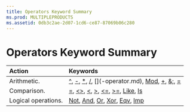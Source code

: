 ```yaml
---
title: Operators Keyword Summary
ms.prod: MULTIPLEPRODUCTS
ms.assetid: 0db3c2ae-2d07-1cd6-ce87-87069b06c280
---
```



# Operators Keyword Summary


|**Action**|**Keywords**|
|:-----|:-----|
|Arithmetic.|[^](-carrot-operator.md), [-](-operator.md), [*](-operator.md), [/](-operator.md), [\](-operator.md), [Mod](mod-operator.md), [+](-plus-operator.md), [&;](-operator.md), [=](-equals-operator.md)|
|Comparison.|[=](comparison-operators.md), [<>](comparison-operators.md), [<](comparison-operators.md), [>](comparison-operators.md), [<=](comparison-operators.md), [>=](comparison-operators.md), [Like](like-operator.md), [Is](is-operator.md)|
|Logical operations.|[Not](not-operator.md), [And](and-operator.md), [Or](or-operator.md), [Xor](xor-operator.md), [Eqv](eqv-operator.md), [Imp](imp-operator.md)|


